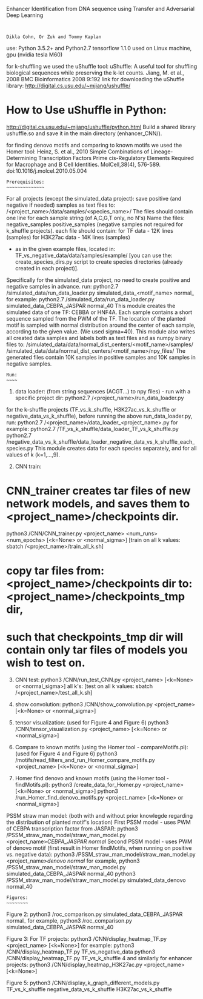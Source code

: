 Enhancer Identification from DNA sequence using Transfer and Adversarial Deep Learning
~~~~~~~~~~~~~~~~~~~~~~~~~~~~~~~~~~~~~~~~~~~~~~~~~~~~~~~~~~~~~~~~~~~~~~~~~~~~~~~~~~~~~~~~~~~~~~~~


Dikla Cohn, Or Zuk and Tommy Kaplan
~~~~~~~~~~~~~~~~~~~~~~~~~~~~~~~~~~~~~~~~~~~~~~~~~~~~~~~~~~~~~~~~~~~~~~~~~~~~~~~~~~~~~~~~~~~~~~~~

use:
Python 3.5.2+ and Python2.7
tensorflow 1.1.0
used on Linux machine, gpu (nvidia tesla M60)


for k-shuffling we used the uShuffle tool:
uShuffle: A useful tool for shuffling biological sequences while preserving the k-let counts.
Jiang, M. et al., 2008
BMC Bioinformatics 2008 9:192
link for downloading the uShuffle library: 
http://digital.cs.usu.edu/~mjiang/ushuffle/
# How to Use uShuffle in Python:
http://digital.cs.usu.edu/~mjiang/ushuffle/python.html
Build a shared library ushuffle.so and save it in the main directory (enhancer_CNN/). 

for finding denovo motifs and comparing to known motifs we used the Homer tool:
Heinz, S. et al., 2010
Simple Combinations of Lineage-Determining Transcription Factors Prime cis-Regulatory Elements Required for Macrophage and B Cell Identities.
MolCell,38(4), 576-589.
doi:10.1016/j.molcel.2010.05.004



    Prerequisites:
    ~~~~~~~~~~~~~~
For all projects (except the simulated_data project):
save positive (and negative if needed) samples as text files to: /<project_name>/data/samples/<species_name>/
The files should contain one line for each sample string (of A,C,G,T only, no N's)
Name the files: 
negative_samples
positive_samples
(negative samples not required for k_shuffle projects).
each file should contain:
for TF data - 12K lines (samples)
for H3K27ac data - 14K lines (samples)
- as in the given example files, located in: TF_vs_negative_data/data/samples/example/
[you can use the: create_species_dirs.py script to create species directories (already created in each project)]. 

 
Specifically for the simulated_data project, no need to create positive and negative samples in advance.
run:
python2.7 /simulated_data/run_data_loader.py simulated_data_<motif_name> normal_<sigma>
for example:
python2.7 /simulated_data/run_data_loader.py simulated_data_CEBPA_JASPAR normal_40
This module creates the simulated data of one TF: CEBBA or HNF4A.
Each sample contains a short sequence sampled from the PWM of the TF.
The location of the planted motif is sampled with normal distribution around the center of each sample, according to the given <sigma> value. (We used sigma=40).
This module also writes all created data samples and labels both as text files and as numpy binary files to: 
/simulated_data/data/normal_dist_centers/<motif_name>/samples/
/simulated_data/data/normal_dist_centers/<motif_name>/npy_files/
The generated files contain 10K samples in positive samples and 10K samples in negative samples.


    Run:
    ~~~~

1. data loader: (from string sequences (ACGT...) to npy files) - run with a specific project dir: 
python2.7 /<project_name>/run_data_loader.py

for the k-shuffle projects (TF_vs_k_shuffle, H3K27ac_vs_k_shuffle or negative_data_vs_k_shuffle), before running the above run_data_loader.py, run:
python2.7 /<project_name>/data_loader_<project_name>.py
for example:
python2.7 /TF_vs_k_shuffle/data_loader_TF_vs_k_shuffle.py
python2.7 /negative_data_vs_k_shuffle/data_loader_negative_data_vs_k_shuffle_each_species.py
This module creates data for each species separately, and for all values of k (k=1,...,9).

2. CNN train:
# CNN_trainer creates tar files of new network models, and saves them to <project_name>/checkpoints dir. 
python3 /CNN/CNN_trainer.py <project_name> <num_runs> <num_epochs> [<k=None> or <normal_sigma>]
[train on all k values: sbatch /<project_name>/train_all_k.sh]

# copy tar files from: <project_name>/checkpoints dir to: <project_name>/checkpoints_tmp dir,
# such that checkpoints_tmp dir will contain only tar files of models you wish to test on.

3. CNN test:
python3 /CNN/run_test_CNN.py <project_name> [<k=None> or <normal_sigma>]
all k's:
[test on all k values: sbatch /<project_name>/test_all_k.sh]

4. show convolution:
python3 /CNN/show_convolution.py <project_name> [<k=None> or <normal_sigma>]

5. tensor visualization: (used for Figure 4 and Figure 6)
python3 /CNN/tensor_visualization.py <project_name> [<k=None> or <normal_sigma>]

6. Compare to known motifs (using the Homer tool - compareMotifs.pl):  (used for Figure 4 and Figure 6)
python3 /motifs/read_filters_and_run_Homer_compare_motifs.py <project_name> [<k=None> or <normal_sigma>]


7. Homer find denovo and known motifs (using the Homer tool - findMotifs.pl):
python3 /create_data_for_Homer.py <project_name> [<k=None> or <normal_sigma>]
python3 /run_Homer_find_denovo_motifs.py <project_name> [<k=None> or <normal_sigma>]


PSSM straw man model: (both with and without prior knowlegde regarding the distribution of planted motif's location)
First PSSM model - uses PWM of CEBPA transcription factor from JASPAR:
python3 /PSSM_straw_man_model/straw_man_model.py <project_name>_CEBPA_JASPAR normal_<sigma>
Second PSSM model - uses PWM of denovo motif (first result in Homer findMotifs, when running on positive vs. negative data):
python3 /PSSM_straw_man_model/straw_man_model.py <project_name>_denovo normal_<sigma>
for example,
python3 /PSSM_straw_man_model/straw_man_model.py simulated_data_CEBPA_JASPAR normal_40
python3 /PSSM_straw_man_model/straw_man_model.py simulated_data_denovo normal_40




    Figures:
    ~~~~~~~~
Figure 2:
python3 /roc_comparison.py simulated_data_CEBPA_JASPAR normal_<sigma>
for example,
python3 /roc_comparison.py simulated_data_CEBPA_JASPAR normal_40

Figure 3:
For TF projects:
python3 /CNN/display_heatmap_TF.py <project_name> [<k=None>]
for example:
python3 /CNN/display_heatmap_TF.py TF_vs_negative_data
python3 /CNN/display_heatmap_TF.py TF_vs_k_shuffle 4
and similarly for enhancer projects:
python3 /CNN/display_heatmap_H3K27ac.py <project_name> [<k=None>]

Figure 5:
python3 /CNN/display_k_graph_different_models.py TF_vs_k_shuffle negative_data_vs_k_shuffle H3K27ac_vs_k_shuffle





